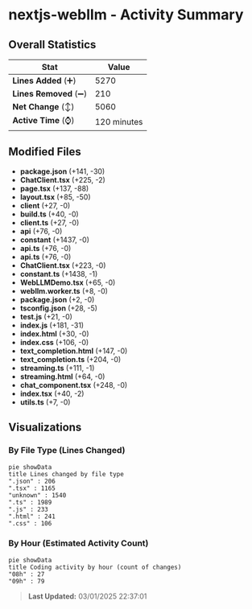 # nextjs-webllm - Activity Summary 

## Overall Statistics

| Stat                   | Value                                                             |
| ---------------------- | ----------------------------------------------------------------- |
| **Lines Added** (➕)   | 5270                                          |
| **Lines Removed** (➖) | 210                                        |
| **Net Change** (↕)    | 5060                |
| **Active Time** (⌚)   | 120 minutes |


## Modified Files
- **package.json** (+141, -30)
- **ChatClient.tsx** (+225, -2)
- **page.tsx** (+137, -88)
- **layout.tsx** (+85, -50)
- **client** (+27, -0)
- **build.ts** (+40, -0)
- **client.ts** (+27, -0)
- **api** (+76, -0)
- **constant** (+1437, -0)
- **api.ts** (+76, -0)
- **api.ts** (+76, -0)
- **ChatClient.tsx** (+223, -0)
- **constant.ts** (+1438, -1)
- **WebLLMDemo.tsx** (+65, -0)
- **webllm.worker.ts** (+8, -0)
- **package.json** (+2, -0)
- **tsconfig.json** (+28, -5)
- **test.js** (+21, -0)
- **index.js** (+181, -31)
- **index.html** (+30, -0)
- **index.css** (+106, -0)
- **text_completion.html** (+147, -0)
- **text_completion.ts** (+204, -0)
- **streaming.ts** (+111, -1)
- **streaming.html** (+64, -0)
- **chat_component.tsx** (+248, -0)
- **index.tsx** (+40, -2)
- **utils.ts** (+7, -0)

## Visualizations

### By File Type (Lines Changed)

```mermaid
pie showData
title Lines changed by file type
".json" : 206
".tsx" : 1165
"unknown" : 1540
".ts" : 1989
".js" : 233
".html" : 241
".css" : 106
```

### By Hour (Estimated Activity Count)

```mermaid
pie showData
title Coding activity by hour (count of changes)
"08h" : 27
"09h" : 79
```


> **Last Updated:** 03/01/2025 22:37:01